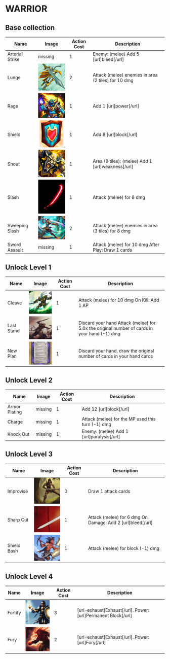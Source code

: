 # WARRIOR

## Base collection
| Name | Image | Action Cost | Description |
| ---- | ----- | ----------- | ----------- |
| Arterial Strike | missing | 1 | Enemy:  (melee) Add 5 [url]bleed[/url]  | *Accurate* Cost: 1 Description: Enemy:  (melee) Add 7 [url]bleed[/url] <br/>*Hobbling* Cost: 1 Description: Enemy:  (melee) Add 5 [url]bleed[/url], remove 8 [url]MP[/url]  |
| Lunge | <img alt='Lunge' src='../../resources/lunge.png' width='128'/> | 2 | Attack (melee) enemies in area (2 tiles) for 10 dmg  | *Deep* Cost: 2 Description: Attack (melee) enemies in area (3 tiles) for 10 dmg <br/>*Vicious* Cost: 2 Description: Attack (melee) enemies in area (2 tiles) for 12 dmg  |
| Rage | <img alt='Rage' src='../../resources/rage.png' width='128'/> | 1 | Add 1 [url]power[/url]  | *Lasting* Cost: 1 Description: Add 2 [url]power[/url] <br/>*Wild* Cost: 1 Description: Add 1 [url]power[/url], draw 1 attack cards  |
| Shield | <img alt='Shield' src='../../resources/shield.png' width='128'/> | 1 | Add 8 [url]block[/url]  | *Plan* Cost: 1 Description: Add 8 [url]block[/url], draw 1 cards <br/>*Solid* Cost: 1 Description: Add 11 [url]block[/url]  |
| Shout | <img alt='Shout' src='../../resources/shout.png' width='128'/> | 1 | Area (9 tiles):  (melee) Add 1 [url]weakness[/url]  | *Echo* Cost: 1 Description: Area (9 tiles):  (melee) Add 2 [url]weakness[/url] <br/>*Slow* Cost: 1 Description: Area (9 tiles):  (melee) Add 1 [url]weakness[/url], remove 6 [url]MP[/url]  |
| Slash | <img alt='Slash' src='../../resources/slash.png' width='128'/> | 1 | Attack (melee) for 8 dmg  | *Defensive* Cost: 1 Description: Add 3 [url]block[/url] Attack (melee) for 8 dmg <br/>*Vicious* Cost: 1 Description: Attack (melee) for 10 dmg  |
| Sweeping Slash | <img alt='Sweeping Slash' src='../../resources/sweeping_slash.png' width='128'/> | 2 | Attack (melee) enemies in area (3 tiles) for 8 dmg  | *Vicious* Cost: 2 Description: Attack (melee) enemies in area (3 tiles) for 11 dmg <br/>*Wide* Cost: 2 Description: Attack (melee) enemies in area (5 tiles) for 8 dmg  |
| Sword Assault | missing | 1 | Attack (melee) for 10 dmg After Play: Draw 1 cards  | *Relentless* Cost: 1 Description: Attack (melee) for 10 dmg After Play: Draw 2 cards <br/>*Savage* Cost: 1 Description: Attack (melee) for 15 dmg After Play: Draw 1 cards  |
## Unlock Level 1
| Name | Image | Action Cost | Description |
| ---- | ----- | ----------- | ----------- |
| Cleave | <img alt='Cleave' src='../../resources/cleave.png' width='128'/> | 1 | Attack (melee) for 10 dmg On Kill: Add 1 AP  | *Rage* Cost: 1 Description: Attack (melee) for 10 dmg On Kill: Add 1 AP, add 1 [url]power[/url] <br/>*Momentum* Cost: 1 Description: Attack (melee) for 10 dmg On Kill: Add 1 AP, add 6 [url]MP[/url]  |
| Last Stand | <img alt='Last Stand' src='../../resources/last_stand.png' width='128'/> | 1 | Discard your hand Attack (melee) for 5.0x the original number of cards in your hand (-1) dmg  | *Strong* Cost: 1 Description: Discard your hand Attack (melee) for 8.0x the original number of cards in your hand (-1) dmg <br/>*Wide* Cost: 1 Description: Discard your hand Attack (melee) enemies in area (5 tiles) for 5.0x the original number of cards in your hand (-1) dmg  |
| New Plan | <img alt='New Plan' src='../../resources/new_plan.png' width='128'/> | 1 | Discard your hand, draw the original number of cards in your hand cards  | *Rush* Cost: 1 Description: Add 4 [url]MP[/url], discard your hand, draw the original number of cards in your hand cards <br/>*Instant Cast* Cost: 0 Description: Discard your hand, draw the original number of cards in your hand cards  |
## Unlock Level 2
| Name | Image | Action Cost | Description |
| ---- | ----- | ----------- | ----------- |
| Armor Plating | missing | 1 | Add 12 [url]block[/url]  | *Invigorating* Cost: 1 Description: Add 12 [url]block[/url], add 1 [url]power[/url] <br/>*Invigorating* Cost: 0 Description: Add 12 [url]block[/url], add 1 [url]power[/url]  |
| Charge | missing | 1 | Attack (melee) for the MP used this turn (-1) dmg  | *Berserker* Cost: 1 Description: Add 1 [url]power[/url] Attack (melee) for the MP used this turn (-1) dmg <br/>*Powerful* Cost: 1 Description: Add 1 [url]power[/url] Attack (melee) for 1.3x the MP used this turn (-1) dmg  |
| Knock Out | missing | 1 | Enemy:  (melee) Add 1 [url]paralysis[/url]  | *Plan* Cost: 1 Description: Enemy:  (melee) Add 1 [url]paralysis[/url] After Play: Draw 1 cards <br/>*Long* Cost: 1 Description: Enemy:  (melee) Add 2 [url]paralysis[/url]  |
## Unlock Level 3
| Name | Image | Action Cost | Description |
| ---- | ----- | ----------- | ----------- |
| Improvise | <img alt='Improvise' src='../../resources/improvise.png' width='128'/> | 0 | Draw 1 attack cards  | *Fast* Cost: 0 Description: Draw 1 attack cards, add 1 AP <br/>*Smart* Cost: 0 Description: Shuffle discard into deck and pick 1 attack cards  |
| Sharp Cut | <img alt='Sharp Cut' src='../../resources/sharp_cut.png' width='128'/> | 1 | Attack (melee) for 6 dmg On Damage: Add 2 [url]bleed[/url]  | *Savage* Cost: 1 Description: Attack (melee) for 10 dmg On Damage: Add 2 [url]bleed[/url] <br/>*Deep* Cost: 1 Description: Attack (melee) for 6 dmg On Damage: Add 4 [url]bleed[/url]  |
| Shield Bash | <img alt='Shield Bash' src='../../resources/shield_bash.png' width='128'/> | 1 | Attack (melee) for block (-1) dmg  | *Solid* Cost: 1 Description: Add 4 [url]block[/url] Attack (melee) for block (-1) dmg <br/>*Instant Cast* Cost: 0 Description: Attack (melee) for block (-1) dmg  |
## Unlock Level 4
| Name | Image | Action Cost | Description |
| ---- | ----- | ----------- | ----------- |
| Fortify | <img alt='Fortify' src='../../resources/fortify.png' width='128'/> | 3 | [url=exhaust]Exhaust[/url]. Power: [url]Permanent Block[/url]  | *Quick Cast* Cost: 2 Description: [url=exhaust]Exhaust[/url]. Power: [url]Permanent Block[/url] <br/>*Extra Block* Cost: 3 Description: [url=exhaust]Exhaust[/url]. Power: [url]Permanent Block[/url] Add 10 [url]block[/url]  |
| Fury | <img alt='Fury' src='../../resources/fury.png' width='128'/> | 2 | [url=exhaust]Exhaust[/url]. Power: [url]Fury[/url]  | *Deep* Cost: 2 Description: [url=exhaust]Exhaust[/url]. Power: [url]Fury[/url] <br/>*Eager* Cost: 2 Description: [url=exhaust]Exhaust[/url]. Power: [url]Fury[/url] Add 1 AP, draw 1 attack cards  |
